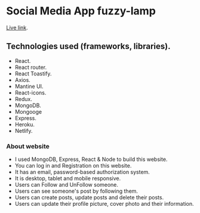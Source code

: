 # Social Media App fuzzy-lamp

[Live link](https://fuzzylamp.netlify.app/).

## Technologies used (frameworks, libraries).

* React.
* React router.
* React Toastify.
* Axios.
* Mantine UI.
* React-icons.
* Redux.
* MongoDB.
* Mongooge
* Express.
* Heroku.
* Netlify.

### About website

* I used MongoDB, Express, React & Node to build this website.
* You can log in and Registration on this website.
* It has an email, password-based authorization system.
* It is desktop, tablet and mobile responsive.
* Users can Follow and UnFollow someone.
* Users can see someone's post by following them.
* Users can create posts, update posts and delete their posts.
* Users can update their profile picture, cover photo and their information.
